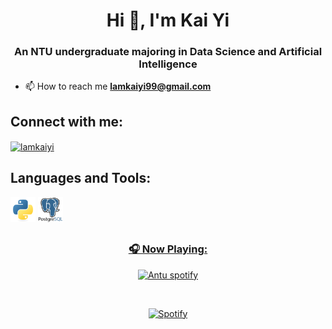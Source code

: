 <h1 align="center">Hi 👋, I'm Kai Yi</h1>
<h3 align="center">An NTU undergraduate majoring in Data Science and Artificial Intelligence</h3>

- 📫 How to reach me **lamkaiyi99@gmail.com**

<h2 align="left">Connect with me:</h2>
<p align="left">
<a href="https://linkedin.com/in/lamkaiyi" target="blank"><img align="center" src="https://raw.githubusercontent.com/rahuldkjain/github-profile-readme-generator/master/src/images/icons/Social/linked-in-alt.svg" alt="lamkaiyi" height="30" width="40" /></a>
  
</p>


<h2 align="left">Languages and Tools:</h2>
<p align="left"> <img src="https://raw.githubusercontent.com/devicons/devicon/master/icons/python/python-original.svg" alt="python" width="40" height="40"/> 
 <a href="https://scikit-learn.org/" target="_blank" rel="noreferrer"> <a href="https://www.cprogramming.com/" target="_blank" rel="noreferrer"> <a href="https://www.postgresql.org" target="_blank" rel="noreferrer"> <img src="https://raw.githubusercontent.com/devicons/devicon/master/icons/postgresql/postgresql-original-wordmark.svg" alt="postgresql" width="40" height="40"/> </p>

<h2>  </h2>


<h3 align='center'> 🎧 Now Playing:</h3>

<p align="center"> <a title="Muzikdagitimi.com, CC BY-SA 3.0 &lt;https://creativecommons.org/licenses/by-sa/3.0&gt;, via Wikimedia Commons" href="https://open.spotify.com"><img width="64" alt="Antu spotify" src="https://upload.wikimedia.org/wikipedia/commons/thumb/b/bc/Antu_spotify.svg/64px-Antu_spotify.svg.png"></a> 

&nbsp;<div align="center">
[![Spotify](https://spotify-widget-rhto.vercel.app/api/spotify?background_color=8b0000&border_color=ffffff)](https://open.spotify.com/user/bigmacmajor)
</div>
</div>
